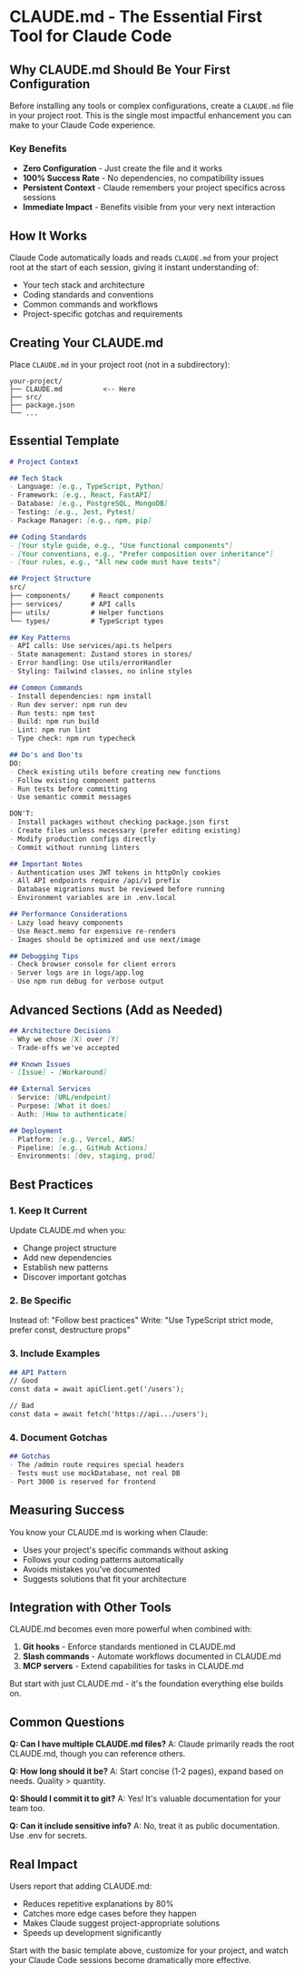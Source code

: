 # CLAUDE.md - The Essential First Tool for Claude Code

## Why CLAUDE.md Should Be Your First Configuration

Before installing any tools or complex configurations, create a `CLAUDE.md` file in your project root. This is the single most impactful enhancement you can make to your Claude Code experience.

### Key Benefits
- **Zero Configuration** - Just create the file and it works
- **100% Success Rate** - No dependencies, no compatibility issues
- **Persistent Context** - Claude remembers your project specifics across sessions
- **Immediate Impact** - Benefits visible from your very next interaction

## How It Works

Claude Code automatically loads and reads `CLAUDE.md` from your project root at the start of each session, giving it instant understanding of:
- Your tech stack and architecture
- Coding standards and conventions
- Common commands and workflows
- Project-specific gotchas and requirements

## Creating Your CLAUDE.md

Place `CLAUDE.md` in your project root (not in a subdirectory):

```
your-project/
├── CLAUDE.md          <-- Here
├── src/
├── package.json
└── ...
```

## Essential Template

```markdown
# Project Context

## Tech Stack
- Language: [e.g., TypeScript, Python]
- Framework: [e.g., React, FastAPI]
- Database: [e.g., PostgreSQL, MongoDB]
- Testing: [e.g., Jest, Pytest]
- Package Manager: [e.g., npm, pip]

## Coding Standards
- [Your style guide, e.g., "Use functional components"]
- [Your conventions, e.g., "Prefer composition over inheritance"]
- [Your rules, e.g., "All new code must have tests"]

## Project Structure
src/
├── components/     # React components
├── services/       # API calls
├── utils/          # Helper functions
└── types/          # TypeScript types

## Key Patterns
- API calls: Use services/api.ts helpers
- State management: Zustand stores in stores/
- Error handling: Use utils/errorHandler
- Styling: Tailwind classes, no inline styles

## Common Commands
- Install dependencies: npm install
- Run dev server: npm run dev
- Run tests: npm test
- Build: npm run build
- Lint: npm run lint
- Type check: npm run typecheck

## Do's and Don'ts
DO:
- Check existing utils before creating new functions
- Follow existing component patterns
- Run tests before committing
- Use semantic commit messages

DON'T:
- Install packages without checking package.json first
- Create files unless necessary (prefer editing existing)
- Modify production configs directly
- Commit without running linters

## Important Notes
- Authentication uses JWT tokens in httpOnly cookies
- All API endpoints require /api/v1 prefix
- Database migrations must be reviewed before running
- Environment variables are in .env.local

## Performance Considerations
- Lazy load heavy components
- Use React.memo for expensive re-renders
- Images should be optimized and use next/image

## Debugging Tips
- Check browser console for client errors
- Server logs are in logs/app.log
- Use npm run debug for verbose output
```

## Advanced Sections (Add as Needed)

```markdown
## Architecture Decisions
- Why we chose [X] over [Y]
- Trade-offs we've accepted

## Known Issues
- [Issue] - [Workaround]

## External Services
- Service: [URL/endpoint]
- Purpose: [What it does]
- Auth: [How to authenticate]

## Deployment
- Platform: [e.g., Vercel, AWS]
- Pipeline: [e.g., GitHub Actions]
- Environments: [dev, staging, prod]
```

## Best Practices

### 1. Keep It Current
Update CLAUDE.md when you:
- Change project structure
- Add new dependencies
- Establish new patterns
- Discover important gotchas

### 2. Be Specific
Instead of: "Follow best practices"
Write: "Use TypeScript strict mode, prefer const, destructure props"

### 3. Include Examples
```markdown
## API Pattern
// Good
const data = await apiClient.get('/users');

// Bad  
const data = await fetch('https://api.../users');
```

### 4. Document Gotchas
```markdown
## Gotchas
- The /admin route requires special headers
- Tests must use mockDatabase, not real DB
- Port 3000 is reserved for frontend
```

## Measuring Success

You know your CLAUDE.md is working when Claude:
- Uses your project's specific commands without asking
- Follows your coding patterns automatically
- Avoids mistakes you've documented
- Suggests solutions that fit your architecture

## Integration with Other Tools

CLAUDE.md becomes even more powerful when combined with:
1. **Git hooks** - Enforce standards mentioned in CLAUDE.md
2. **Slash commands** - Automate workflows documented in CLAUDE.md
3. **MCP servers** - Extend capabilities for tasks in CLAUDE.md

But start with just CLAUDE.md - it's the foundation everything else builds on.

## Common Questions

**Q: Can I have multiple CLAUDE.md files?**
A: Claude primarily reads the root CLAUDE.md, though you can reference others.

**Q: How long should it be?**
A: Start concise (1-2 pages), expand based on needs. Quality > quantity.

**Q: Should I commit it to git?**
A: Yes! It's valuable documentation for your team too.

**Q: Can it include sensitive info?**
A: No, treat it as public documentation. Use .env for secrets.

## Real Impact

Users report that adding CLAUDE.md:
- Reduces repetitive explanations by 80%
- Catches more edge cases before they happen
- Makes Claude suggest project-appropriate solutions
- Speeds up development significantly

Start with the basic template above, customize for your project, and watch your Claude Code sessions become dramatically more effective.